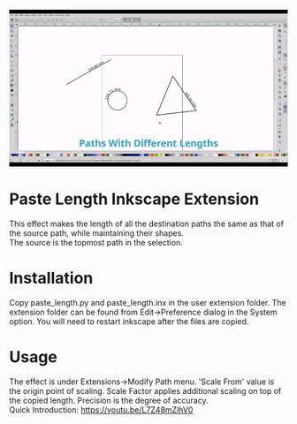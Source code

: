 ![Demo](https://github.com/Shriinivas/inkscapepastelength/blob/master/git.gif)
# Paste Length Inkscape Extension
This effect makes the length of all the destination paths the same as that of the source path, while maintaining their shapes.<br>
The source is the topmost path in the selection. <br>

# Installation
Copy paste_length.py and paste_length.inx in the user extension folder. The extension folder can be found from Edit->Preference dialog in the System option. You will need to restart inkscape after the files are copied.

# Usage
The effect is under Extensions->Modify Path menu. 'Scale From' value is the origin point of scaling. Scale Factor applies additional scaling on top of the copied length. Precision is the degree of accuracy.<br>
Quick Introduction: https://youtu.be/L7Z48mZlhV0
